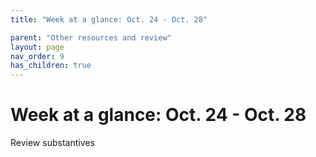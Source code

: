 ```yaml
---
title: "Week at a glance: Oct. 24 - Oct. 28"

parent: "Other resources and review"
layout: page
nav_order: 9
has_children: true
---
```



# Week at a glance: Oct. 24 - Oct. 28

Review substantives